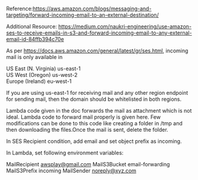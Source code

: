 Reference:https://aws.amazon.com/blogs/messaging-and-targeting/forward-incoming-email-to-an-external-destination/

Additional Resource: https://medium.com/naukri-engineering/use-amazon-ses-to-receive-emails-in-s3-and-forward-incoming-email-to-any-external-email-id-84ffb394c70e

As per https://docs.aws.amazon.com/general/latest/gr/ses.html, incoming mail is only available in 

US East (N. Virginia)	us-east-1	
US West (Oregon)	us-west-2	
Europe (Ireland)	eu-west-1	

If you are using us-east-1	for receiving mail and any other region endpoint for sending mail, then the domain should be whitelisted in both 
regions.

Lambda code given in the doc forwards the mail as attachment which is not ideal. Lambda code to forward mail properly is given here.
Few modifications can be done to this code like creating a folder in /tmp and then downloading the files.Once the mail is sent, delete the folder.

In SES Recipient condition, add email and set object prefix as incoming.

In Lambda, set following environment variables:

MailRecipient	awsplay@gmail.com
MailS3Bucket	email-forwarding
MailS3Prefix	incoming
MailSender	noreply@xyz.com

